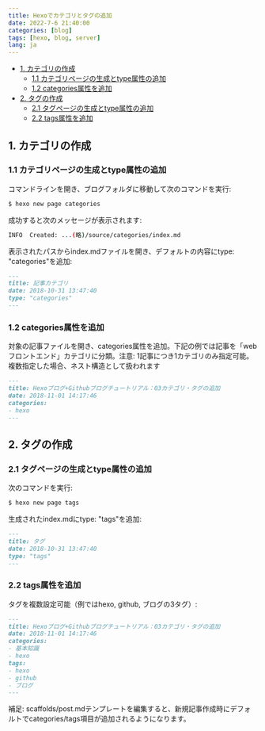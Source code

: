 ```yaml
---
title: Hexoでカテゴリとタグの追加
date: 2022-7-6 21:40:00
categories: [blog]
tags: [hexo, blog, server]
lang: ja
---
```


- [1. カテゴリの作成](#1-カテゴリの作成)
  - [1.1 カテゴリページの生成とtype属性の追加](#11-カテゴリページの生成とtype属性の追加)
  - [1.2 categories属性を追加](#12-categories属性を追加)
- [2. タグの作成](#2-タグの作成)
  - [2.1 タグページの生成とtype属性の追加](#21-タグページの生成とtype属性の追加)
  - [2.2 tags属性を追加](#22-tags属性を追加)


## 1. カテゴリの作成
### 1.1 カテゴリページの生成とtype属性の追加
コマンドラインを開き、ブログフォルダに移動して次のコマンドを実行:

```bash
$ hexo new page categories
```

成功すると次のメッセージが表示されます:
```bash
INFO  Created: ...(略)/source/categories/index.md
```

表示されたパスからindex.mdファイルを開き、デフォルトの内容にtype: "categories"を追加:

```markdown
---
title: 記事カテゴリ
date: 2018-10-31 13:47:40
type: "categories"
---
```

### 1.2 categories属性を追加
対象の記事ファイルを開き、categories属性を追加。下記の例では記事を「webフロントエンド」カテゴリに分類。注意: 1記事につき1カテゴリのみ指定可能。複数指定した場合、ネスト構造として扱われます

```markdown
---
title: Hexoブログ+Githubブログチュートリアル：03カテゴリ・タグの追加
date: 2018-11-01 14:17:46
categories: 
- hexo
---
```

## 2. タグの作成
### 2.1 タグページの生成とtype属性の追加
次のコマンドを実行:

```bash
$ hexo new page tags
```

生成されたindex.mdにtype: "tags"を追加:

```markdown
---
title: タグ
date: 2018-10-31 13:47:40
type: "tags"
---
```

### 2.2 tags属性を追加
タグを複数設定可能（例ではhexo, github, ブログの3タグ）:

```markdown
---
title: Hexoブログ+Githubブログチュートリアル：03カテゴリ・タグの追加
date: 2018-11-01 14:17:46
categories: 
- 基本知識
- hexo
tags:
- hexo
- github
- ブログ
---
```

補足: scaffolds/post.mdテンプレートを編集すると、新規記事作成時にデフォルトでcategories/tags項目が追加されるようになります。
